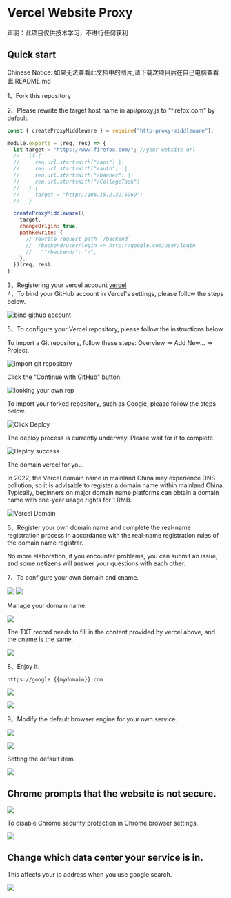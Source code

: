 # Vercel Website Proxy

声明：此项目仅供技术学习，不进行任何获利

## Quick start

Chinese Notice: 如果无法查看此文档中的图片,请下载次项目后在自己电脑查看此 README.md

1、Fork this repository

2、Please rewrite the target host name in api/proxy.js to "firefox.com" by default.

```js
const { createProxyMiddleware } = require("http-proxy-middleware");

module.exports = (req, res) => {
  let target = "https://www.firefox.com/"; //your website url
  //   if (
  //     req.url.startsWith("/api") ||
  //     req.url.startsWith("/auth") ||
  //     req.url.startsWith("/banner") ||
  //     req.url.startsWith("/CollegeTask")
  //   ) {
  //     target = "http://106.15.2.32:6969";
  //   }

  createProxyMiddleware({
    target,
    changeOrigin: true,
    pathRewrite: {
      // rewrite request path `/backend`
      //  /backend/user/login => http://google.com/user/login
      //   "^/backend/": "/",
    },
  })(req, res);
};
```

3、Registering your vercel account [vercel](https://vercel.com/)  
4、To bind your GitHub account in Vercel's settings, please follow the steps below.

![bind github account](./asset/224318.jpg)

5、To configure your Vercel repository, please follow the instructions below.

To import a Git repository, follow these steps: Overview => Add New... => Project.

![import git repository](./asset/224748.jpg)

Click the "Continue with GitHub" button.

![looking your own rep](./asset/225212.jpg)

To import your forked repository, such as Google, please follow the steps below.

![Click Deploy](./asset/225542.jpg)

The deploy process is currently underway. Please wait for it to complete.

![Deploy success](./asset/225816.jpg)

The domain vercel for you.

In 2022, the Vercel domain name in mainland China may experience DNS pollution, so it is advisable to register a domain name within mainland China. Typically, beginners on major domain name platforms can obtain a domain name with one-year usage rights for 1 RMB.

![Vercel Domain](./asset/230030.jpg)

6、Register your own domain name and complete the real-name registration process in accordance with the real-name registration rules of the domain name registrar.

No more elaboration, if you encounter problems, you can submit an issue, and some netizens will answer your questions with each other.

7、To configure your own domain and cname.

![](./asset/230712.jpg)
![](./asset/231001.jpg)

Manage your domain name.

![](./asset/231513.jpg)

The TXT record needs to fill in the content provided by vercel above, and the cname is the same.

![](./asset/231835.jpg)

8、Enjoy it.

`https://google.{{mydomain}}.com`

![](./asset/232007.jpg)

![](./asset/232111.jpg)

9、Modify the default browser engine for your own service.

![](./asset/232617.jpg)

![](./asset/232857.jpg)

Setting the default item.

![](./asset/232826.jpg)

## Chrome prompts that the website is not secure.

![](./asset/031826.jpg)

To disable Chrome security protection in Chrome browser settings.

![](./asset/032114.jpg)

## Change which data center your service is in.

This affects your ip address when you use google search.

![](./asset/233500.jpg)
